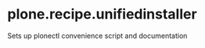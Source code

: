plone.recipe.unifiedinstaller
=============================

Sets up plonectl convenience script and documentation